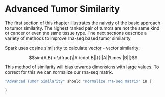 # Advanced Tumor Similarity
  The [first section](/README.md) of this chapter illustrates the naivety of the basic approach to tumor similarity.  The highest ranked pair of tumors are not the same kind of cancer or even the same tissue type.  The next sections describe a variety of methods to improve rna-seq based tumor similarity
  
  Spark uses cosine similarity to calculate vector - vector similarity:
  
  $$sim(A,B) = \dfrac{\|A \cdot B||}{||A||\times||B||}$$
  
  This method of similarity will bias towards dimensions with large values. To correct for this we can normalize our rna-seq matrix.
  
```scala
"Advanced Tumor Similarity" should "normalize rna-seq matrix" in {

}
```
  